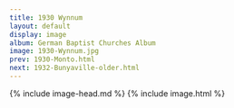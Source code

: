 ```yaml
---
title: 1930 Wynnum
layout: default
display: image
album: German Baptist Churches Album
image: 1930-Wynnum.jpg
prev: 1930-Monto.html
next: 1932-Bunyaville-older.html
---
```

{% include image-head.md %}
{% include image.html %}